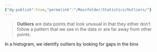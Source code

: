 ```yaml
---
{"dg-publish":true,"permalink":"/Mainfolder/Statistics/Outliers/"}
---
```


>**Outliers** are data points that look unusual in that they either don’t follow a pattern that we see in the data or are far away from other points.
>
In a histogram, we identify outliers by looking for gaps in the bins

